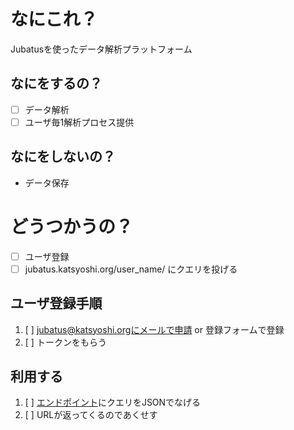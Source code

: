 # なにこれ？
Jubatusを使ったデータ解析プラットフォーム

## なにをするの？
- [ ] データ解析
- [ ] ユーザ毎1解析プロセス提供

## なにをしないの？
- データ保存


# どうつかうの？
- [ ] ユーザ登録
- [ ] jubatus.katsyoshi.org/user_name/ にクエリを投げる

## ユーザ登録手順
1. [ ] jubatus@katsyoshi.orgにメールで申請 or 登録フォームで登録
1. [ ] トークンをもらう

## 利用する
1. [ ] [エンドポイント](http://jubatus.katsyoshi.org/your_id/)にクエリをJSONでなげる
1. [ ] URLが返ってくるのであくせす
